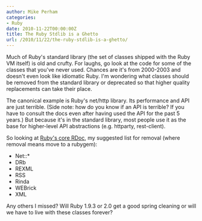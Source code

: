 ```yaml
---
author: Mike Perham
categories:
- Ruby
date: 2010-11-22T00:00:00Z
title: The Ruby Stdlib is a Ghetto
url: /2010/11/22/the-ruby-stdlib-is-a-ghetto/
---
```


Much of Ruby's standard library (the set of classes shipped with the Ruby VM itself) is old and crufty. For laughs, go look at the code for some of the classes that you've never used. Chances are it's from 2000-2003 and doesn't even look like idiomatic Ruby. I'm wondering what classes should be removed from the standard library or deprecated so that higher quality replacements can take their place.

The canonical example is Ruby's net/http library. Its performance and API are just terrible. (Side note: how do you know if an API is terrible? If you have to consult the docs even after having used the API for the past 5 years.) But because it's in the standard library, most people use it as the base for higher-level API abstractions (e.g. httparty, rest-client).

So looking at [Ruby's core RDoc][1], my suggested list for removal (where removal means move to a rubygem):

*   Net::*
*   DRb
*   REXML
*   RSS
*   Rinda
*   WEBrick
*   XML

Any others I missed? Will Ruby 1.9.3 or 2.0 get a good spring cleaning or will we have to live with these classes forever?

 [1]: http://ruby-doc.org/ruby-1.9/index.html
